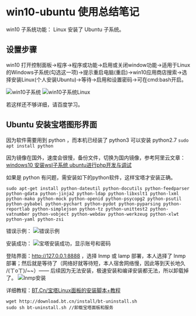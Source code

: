 # win10-ubuntu 使用总结笔记 #
win10 子系统功能： Linux 安装了 Ubuntu 子系统。

## 设置步骤 ##
win10 打开控制面板->程序->程序或功能->启用或关闭window功能->适用于Linux的Windows子系统(勾选这一项)->提示重启电脑(重启)->win10应用商店搜索->选择安装Linux(个人安装Ubuntu)->等待->启用和设置密码->可在cmd:bash开启。

![win10子系统](https://i.imgur.com/OXgbj58.png)
![win10子系统Linux](https://i.imgur.com/9LKuh8U.png)

若这样还不够详细，请百度学习。

## Ubuntu 安装宝塔图形界面 ##
因为软件需要用到 python ，而本机已经装了 python3 可以安装 python2.7 `sudo apt install python`

因为镜像在国外，速度会很慢，备份文件，切换为国内镜像，参考阿里云文章：[windows10 安装wsl子系统 ubuntu进行php开发与调试](https://yq.aliyun.com/articles/548794# "windows10 安装wsl子系统 ubuntu进行php开发与调试")

如果是 python 有问题，需安装如下的python软件，这样宝塔才安装正确。

	sudo apt-get install python-dateutil python-docutils python-feedparser python-gdata python-jinja2 python-ldap python-libxslt1 python-lxml python-mako python-mock python-openid python-psycopg2 python-psutil python-pybabel python-pychart python-pydot python-pyparsing python-reportlab python-simplejson python-tz python-unittest2 python-vatnumber python-vobject python-webdav python-werkzeug python-xlwt python-yaml python-zsi

错误示例：
![错误示例](https://i.imgur.com/h3uU0uj.png)

安装成功：
![宝塔安装成功，显示账号和密码](https://i.imgur.com/XZBsLEm.png)

登陆界面：http://127.0.0.1:8888 ，选择 lnmp 或 lamp 部署，本人选择了 lnmp 部署；然后就是等待了（网络好就等待短，本人宿舍网络慢，因此等到天长地久 /(ㄒoㄒ)/~~）—— 后续因为无法安装，极速安装和编译安装都无法，所以卸载掉了。
![lnmp安装](https://i.imgur.com/HGowgHP.png)

详细教程：[BT.Cn/宝塔Linux面板的安装脚本+教程](https://www.gigsgigscloud.com/cn/tutorials/article/bt-panel/ "BT.Cn/宝塔Linux面板的安装脚本+教程")

	wget http://download.bt.cn/install/bt-uninstall.sh
	sudo sh bt-uninstall.sh //卸载宝塔面板和服务